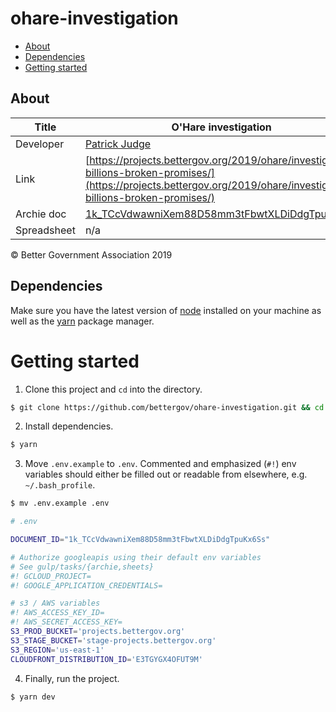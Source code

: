 # ohare-investigation

- [About](#about)
- [Dependencies](#dependencies)
- [Getting started](#getting-started)

## About

| Title       | O&#39;Hare investigation                                                                                                                                               |
| ----------- | ---------------------------------------------------------------------------------------------------------------------------------------------------------------------- |
| Developer   | [Patrick Judge](pjudge@bettergov.org)                                                                                                                                  |
| Link        | [https://projects.bettergov.org/2019/ohare/investigation-billions-broken-promises/](https://projects.bettergov.org/2019/ohare/investigation-billions-broken-promises/) |
| Archie doc  | [1k_TCcVdwawniXem88D58mm3tFbwtXLDiDdgTpuKx6Ss](https://docs.google.com/document/d/1k_TCcVdwawniXem88D58mm3tFbwtXLDiDdgTpuKx6Ss/edit)                                   |
| Spreadsheet | n/a                                                                                                                                                                    |

© Better Government Association 2019

## Dependencies

Make sure you have the latest version of [node](https://docs.npmjs.com/getting-started/installing-node) installed on your machine as well as the [yarn](https://yarnpkg.com/en/docs/install#mac-stable) package manager.

# Getting started

1.  Clone this project and `cd` into the directory.

```bash
$ git clone https://github.com/bettergov/ohare-investigation.git && cd ohare-investigation
```

2.  Install dependencies.

```bash
$ yarn
```

3. Move `.env.example` to `.env`. Commented and emphasized (`#!`) env variables should either be filled out or readable from elsewhere, e.g. `~/.bash_profile`.

```bash
$ mv .env.example .env
```

```bash
# .env

DOCUMENT_ID="1k_TCcVdwawniXem88D58mm3tFbwtXLDiDdgTpuKx6Ss"

# Authorize googleapis using their default env variables
# See gulp/tasks/{archie,sheets}
#! GCLOUD_PROJECT=
#! GOOGLE_APPLICATION_CREDENTIALS=

# s3 / AWS variables
#! AWS_ACCESS_KEY_ID=
#! AWS_SECRET_ACCESS_KEY=
S3_PROD_BUCKET='projects.bettergov.org'
S3_STAGE_BUCKET='stage-projects.bettergov.org'
S3_REGION='us-east-1'
CLOUDFRONT_DISTRIBUTION_ID='E3TGYGX4OFUT9M'

```

4.  Finally, run the project.

```bash
$ yarn dev
```
